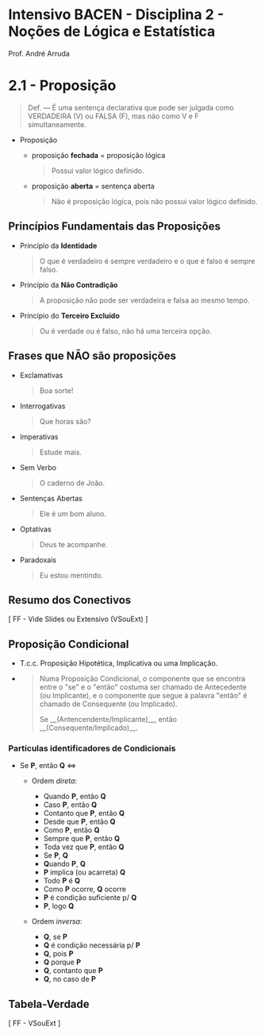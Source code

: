 # Intensivo BACEN - Disciplina 2 - Noções de Lógica e Estatística

Prof. André Arruda

# 2.1 - Proposição

> Def. — É uma sentença declarativa que pode ser julgada como VERDADEIRA (V) ou FALSA (F), mas não como V e F simultaneamente.

- Proposição

  - proposição **fechada** = proposição lógica

    > Possui valor lógico definido.

  - proposição **aberta** = sentença aberta

    > Não é proposição lógica, pois não possui valor lógico definido.

## Princípios Fundamentais das Proposições

- Princípio da **Identidade**

  > O que é verdadeiro é sempre verdadeiro e o que é falso é sempre falso.

- Princípio da **Não Contradição**

  > A proposição não pode ser verdadeira e falsa ao mesmo tempo.

- Princípio do **Terceiro Excluído**
  > Ou é verdade ou é falso, não há uma terceira opção.

## Frases que NÃO são proposições

- Exclamativas
  > Boa sorte!
- Interrogativas
  > Que horas são?
- Imperativas
  > Estude mais.
- Sem Verbo
  > O caderno de João.
- Sentenças Abertas
  > Ele é um bom aluno.
- Optativas
  > Deus te acompanhe.
- Paradoxais
  > Eu estou mentindo.

## Resumo dos Conectivos

[ FF - Vide Slides ou Extensivo (VSouExt) ]

## Proposição Condicional

- T.c.c. Proposição Hipotética, Implicativa ou uma Implicação.

- > Numa Proposição Condicional, o componente que se encontra entre o "se" e o "então" costuma ser chamado de Antecedente (ou Implicante), e o componente que segue à palavra "então" é chamado de Consequente (ou Implicado).
  >
  > Se \_\_(Antencendente/Implicante)\_\_, então \_\_(Consequente/Implicado)\_\_.

### Partículas identificadores de Condicionais

- Se **P**, então **Q** <=>

  - Ordem _direta_:

    - Quando **P**, então **Q**
    - Caso **P**, então **Q**
    - Contanto que **P**, então **Q**
    - Desde que **P**, então **Q**
    - Como **P**, então **Q**
    - Sempre que **P**, então **Q**
    - Toda vez que **P**, então **Q**
    - Se **P**, **Q**
    - **Q**uando **P**, **Q**
    - **P** implica (ou acarreta) **Q**
    - Todo **P** é **Q**
    - Como **P** ocorre, **Q** ocorre
    - **P** é condição suficiente p/ **Q**
    - **P**, logo **Q**

  - Ordem _inversa_:

    - **Q**, se **P**
    - **Q** é condição necessária p/ **P**
    - **Q**, pois **P**
    - **Q** porque **P**
    - **Q**, contanto que **P**
    - **Q**, no caso de **P**

## Tabela-Verdade

[ FF - VSouExt ]
